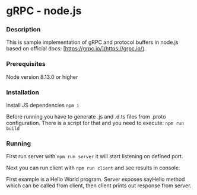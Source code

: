 # gRPC - node.js

### Description
This is sample implementation of gRPC and protocol buffers in node.js based on official docs: [https://grpc.io/](https://grpc.io/).

### Prerequisites
Node version 8.13.0 or higher

### Installation
Install JS dependencies
``npm i``

Before running you have to generate .js and .d.ts files from .proto configuration. There is a script for that and you need to execute:
``npm run build``

### Running
First run server with ``npm run server`` it will start listening on defined port.

Next you can run client with ``npm run client`` and see results in console.

First example is a Hello World program. Server exposes sayHello method which can be called from client, 
then client prints out response from server.
